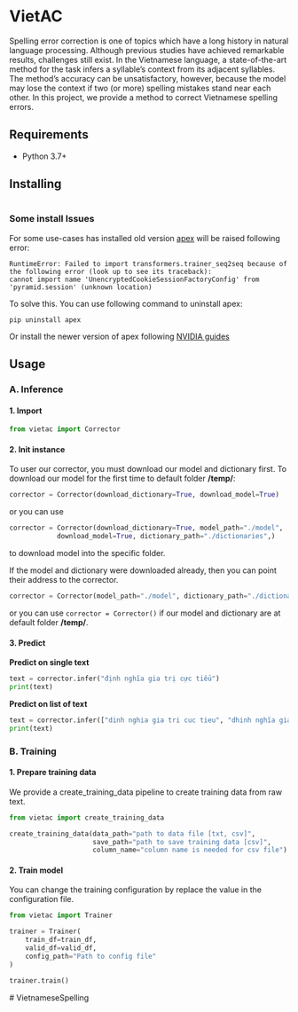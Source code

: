VietAC
==============================

Spelling error correction is one of topics which have a long history in natural language processing. Although previous studies have achieved remarkable results, challenges still exist. In the Vietnamese language, a state-of-the-art method for the task infers a syllable’s context from its adjacent syllables. The method’s accuracy can be unsatisfactory, however, because the model may lose the context if two (or more) spelling mistakes stand near each other. In this project, we provide a method to correct Vietnamese spelling errors.

## Requirements

- Python 3.7+

## Installing


```shell
```
### Some install Issues
For some use-cases has installed old version [apex](https://pypi.org/project/apex/) will be raised following error:
```
RuntimeError: Failed to import transformers.trainer_seq2seq because of the following error (look up to see its traceback):
cannot import name 'UnencryptedCookieSessionFactoryConfig' from 'pyramid.session' (unknown location)
```

To solve this. You can use following command to uninstall apex:
```
pip uninstall apex
```

Or install the newer version of apex following [NVIDIA guides](https://github.com/NVIDIA/apex)

## Usage

### A. Inference

#### 1. Import

```python
from vietac import Corrector
```

#### 2. Init instance

To user our corrector, you must download our model and dictionary first.
To download our model for the first time to default folder **/temp/**:
```python
corrector = Corrector(download_dictionary=True, download_model=True)
```
or you can use
```python
corrector = Corrector(download_dictionary=True, model_path="./model",
            download_model=True, dictionary_path="./dictionaries",)
```
to download model into the specific folder.

If the model and dictionary were downloaded already, then you can point their address to the corrector.
```python
corrector = Corrector(model_path="./model", dictionary_path="./dictionaries",)
```
or you can use
```corrector = Corrector()```
if our model and dictionary are at default folder **/temp/**.
#### 3. Predict

**Predict on single text**

```python
text = corrector.infer("định nghĩa gia trị cực tiểu")
print(text)
```

**Predict on list of text**

```python
text = corrector.infer(["dinh nghia gia tri cuc tieu", "dhinh nghĩa gias trị cực dai"])
print(text)
```

### B. Training

#### 1. Prepare training data
We provide a create_training_data pipeline to create training data from raw text.
```python
from vietac import create_training_data

create_training_data(data_path="path to data file [txt, csv]",
                     save_path="path to save training data [csv]",
                     column_name="column name is needed for csv file")
```

#### 2. Train model
You can change the training configuration by replace the value in the configuration file. 
```python
from vietac import Trainer

trainer = Trainer(
    train_df=train_df,
    valid_df=valid_df,
    config_path="Path to config file"
)

trainer.train()
```


#   V i e t n a m e s e S p e l l i n g  
 